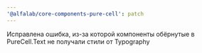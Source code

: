 ```yaml
---
'@alfalab/core-components-pure-cell': patch
---
```


Исправлена ошибка, из-за которой компоненты обёрнутые в PureCell.Text не получали стили от Typography
